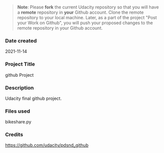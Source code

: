>**Note**: Please **fork** the current Udacity repository so that you will have a **remote** repository in **your** Github account. Clone the remote repository to your local machine. Later, as a part of the project "Post your Work on Github", you will push your proposed changes to the remote repository in your Github account.

### Date created
2021-11-14

### Project Title
github Project

### Description
Udacity final github project. 

### Files used
bikeshare.py

### Credits
https://github.com/udacity/pdsnd_github
